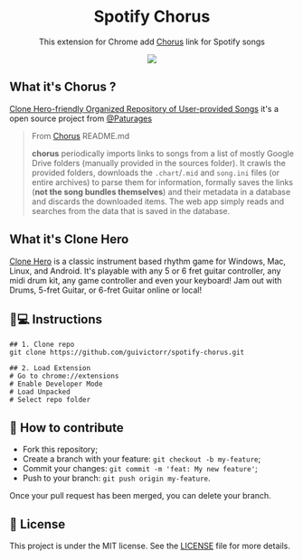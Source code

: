 <h1 align='center'>Spotify Chorus</h1>
<p align='center'>This extension for Chrome add <a href="https://chorus.fightthe.pw/">Chorus</a> link for Spotify songs</p>

<div align="center"><img src="https://github.com/guivictorr/spotify-chorus/assets/55333929/4eb914fd-92c3-43ea-a9fe-190605fa00b8"
/></div>


## What it's Chorus ?
[Clone Hero-friendly Organized Repository of User-provided Songs](https://chorus.fightthe.pw/) it's a open source project from [@Paturages](https://github.com/Paturages)

>From [Chorus](https://chorus.fightthe.pw/) README.md
>
>**chorus** periodically imports links to songs from a list of mostly Google Drive folders (manually provided in the sources folder). It crawls the provided folders, downloads the `.chart`/`.mid` and `song.ini` files (or entire archives) to parse them for information, formally saves the links (**not the song bundles themselves**) and their metadata in a database and discards the downloaded items. The web app simply reads and searches from the data that is saved in the database.

## What it's Clone Hero

[Clone Hero](https://clonehero.net/) is a classic instrument based rhythm game for Windows, Mac, Linux, and Android. It's playable with any 5 or 6 fret guitar controller, any midi drum kit, any game controller and even your keyboard! Jam out with Drums, 5-fret Guitar, or 6-fret Guitar online or local!

## 📱💻 Instructions

```
## 1. Clone repo
git clone https://github.com/guivictorr/spotify-chorus.git

## 2. Load Extension
# Go to chrome://extensions
# Enable Developer Mode
# Load Unpacked
# Select repo folder
```

## 🤔 How to contribute

- Fork this repository;
- Create a branch with your feature: `git checkout -b my-feature`;
- Commit your changes: `git commit -m 'feat: My new feature'`;
- Push to your branch: `git push origin my-feature`.

Once your pull request has been merged, you can delete your branch.

## 📝 License

This project is under the MIT license. See the [LICENSE](https://github.com/guivictorr/spotify-chorus/blob/main/LICENSE) file for more details.
